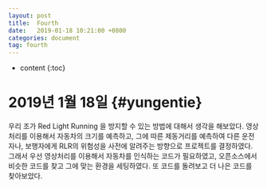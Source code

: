 ```yaml
---
layout: post
title:  Fourth
date:   2019-01-18 10:21:00 +0800
categories: document
tag: fourth
---
```


* content
{:toc}


2019년 1월 18일			{#yungentie}
====================================

우리 조가 Red Light Running 을 방지할 수 있는 방법에 대해서 생각을 해보았다. 
영상처리를 이용해서 자동차의 크기를 예측하고, 그에 따른 제동거리를 예측하여 다른 운전자나, 보행자에게 RLR의 위험성을 사전에 알려주는 방향으로 프로젝트를 결정하였다. 
그래서 우선 영상처리를 이용해서 자동차를 인식하는 코드가 필요하였고,
오픈소스에서 비슷한 코드를 찾고 그에 맞는 환경을 세팅하였다. 또 코드를 돌려보고 더 나은 코드를 찾아보았다.


